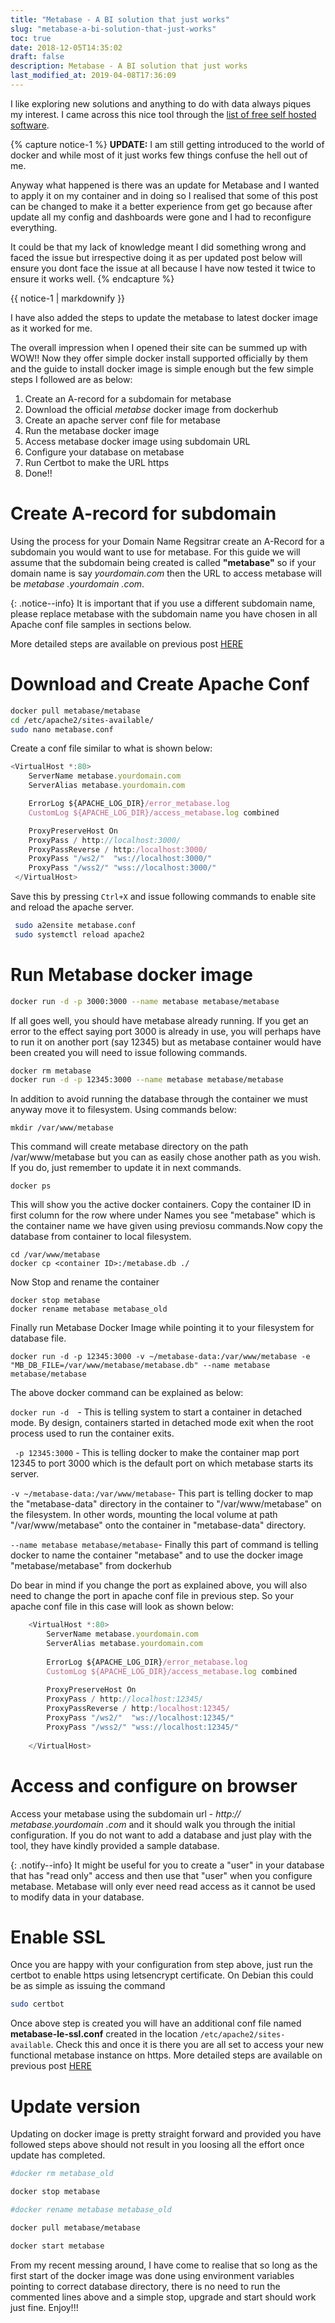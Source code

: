 ```yaml
---
title: "Metabase - A BI solution that just works"
slug: "metabase-a-bi-solution-that-just-works"
toc: true
date: 2018-12-05T14:35:02
draft: false
description: Metabase - A BI solution that just works
last_modified_at: 2019-04-08T17:36:09
---
```


I like exploring new solutions and anything to do with data always piques my interest. I came across this nice tool through the [list of free self hosted software](https://github.com/Kickball/awesome-selfhosted).

{% capture notice-1 %}
**UPDATE:** 
I am still getting introduced to the world of docker and while most of it just works few things confuse the hell out of me. 
    
Anyway what happened is there was an update for Metabase and I wanted to apply it on my container and in doing so I realised that some of this post can be changed to make it a better experience from get go because after update all my config and dashboards were gone and I had to reconfigure everything. 
    
It could be that my lack of knowledge meant I did something wrong and faced the issue but irrespective doing it as per updated post below will ensure you dont face the issue at all because I have now tested it twice to ensure it works well.
{% endcapture %}    

<div class="notice--info">{{ notice-1 | markdownify }}</div>

I have also added the steps to update the metabase to latest docker image as it worked for me.

The overall impression when I opened their site can be summed up with WOW\!\! Now they offer simple docker install supported officially by them and the guide to install docker image is simple enough but the few
simple steps I followed are as below:

1.  Create an A-record for a subdomain for metabase
2.  Download the official *metabse* docker image from dockerhub
3.  Create an apache server conf file for metabase
4.  Run the metabase docker image
5.  Access metabase docker image using subdomain URL
6.  Configure your database on metabase
7.  Run Certbot to make the URL https
8.  Done\!\!

# Create A-record for subdomain

Using the process for your Domain Name Regsitrar create an A-Record for
a subdomain you would want to use for metabase. For this guide we will
assume that the subdomain being created is called **"metabase"** so if
your domain name is say *yourdomain.com* then the URL to access metabase
will be *metabase .yourdomain .com*.

{: .notice--info}
It is important that if you use a different subdomain name, please replace metabase with the subdomain name you have chosen in all Apache conf file samples in sections below.

More detailed steps are available on previous post [HERE](/prosody-behind-apache-on-debian-stretch/#createasubdomainrecord)

# Download and Create Apache Conf

```bash
docker pull metabase/metabase
cd /etc/apache2/sites-available/
sudo nano metabase.conf
```
Create a conf file similar to what is shown below:

```javascript
<VirtualHost *:80>
    ServerName metabase.yourdomain.com
    ServerAlias metabase.yourdomain.com

    ErrorLog ${APACHE_LOG_DIR}/error_metabase.log
    CustomLog ${APACHE_LOG_DIR}/access_metabase.log combined

    ProxyPreserveHost On
    ProxyPass / http://localhost:3000/
    ProxyPassReverse / http:/localhost:3000/
    ProxyPass "/ws2/"  "ws://localhost:3000/"
    ProxyPass "/wss2/" "wss://localhost:3000/"        
 </VirtualHost>
```
Save this by pressing `Ctrl+X` and issue following commands to enable site and reload the apache server.

```bash 
 sudo a2ensite metabase.conf
 sudo systemctl reload apache2
```

# Run Metabase docker image
```bash
docker run -d -p 3000:3000 --name metabase metabase/metabase
```
If all goes well, you should have metabase already running. If you get an error to the effect saying port 3000 is already in use, you will perhaps have to run it on another port (say 12345) but as metabase container would have been created you will need to issue following commands.

```bash
docker rm metabase
docker run -d -p 12345:3000 --name metabase metabase/metabase
```
In addition to avoid running the database through the container we must anyway move it to filesystem. Using commands below:
```
mkdir /var/www/metabase
```
This command will create metabase directory on the path /var/www/metabase but you can as easily chose another path as you wish. If you do, just remember to update it in next commands.
```
docker ps
```
This will show you the active docker containers. Copy the container ID in first column for the row where under Names you see "metabase" which is the container name we have given using previosu commands.Now copy the
database from container to local filesystem.
```
cd /var/www/metabase
docker cp <container ID>:/metabase.db ./
```
Now Stop and rename the container
```
docker stop metabase
docker rename metabase metabase_old
```
Finally run Metabase Docker Image while pointing it to your filesystem for database file.
```
docker run -d -p 12345:3000 -v ~/metabase-data:/var/www/metabase -e "MB_DB_FILE=/var/www/metabase/metabase.db" --name metabase metabase/metabase
```
The above docker command can be explained as below:
    
`docker run -d  `- This is telling system to start a container in detached mode. By design, containers started in detached mode exit when the root process used to run the container exits.
    
 ` -p 12345:3000` -  This is telling docker to make the container map port 12345 to port 3000 which is the default port on which metabase starts its server.
    
`-v ~/metabase-data:/var/www/metabase`- This part is telling docker to map the "metabase-data" directory in the container to "/var/www/metabase" on the filesystem. In other words, mounting the local volume at path "/var/www/metabase" onto the container in "metabase-data" directory.
    
`--name metabase metabase/metabase`- Finally this part of command is telling docker to name the container "metabase" and to use the docker image "metabase/metabase" from dockerhub


Do bear in mind if you change the port as explained above, you will also need to change the port in apache conf file in previous step. So your apache conf file in this case will look as shown below:
```javascript
    <VirtualHost *:80>
        ServerName metabase.yourdomain.com
        ServerAlias metabase.yourdomain.com
    
        ErrorLog ${APACHE_LOG_DIR}/error_metabase.log
        CustomLog ${APACHE_LOG_DIR}/access_metabase.log combined
    
        ProxyPreserveHost On
        ProxyPass / http://localhost:12345/
        ProxyPassReverse / http:/localhost:12345/
        ProxyPass "/ws2/"  "ws://localhost:12345/"
        ProxyPass "/wss2/" "wss://localhost:12345/"
        
    </VirtualHost>
```
# Access and configure on browser

Access your metabase using the subdomain url - *http:// metabase.yourdomain .com* and it should walk you through the initial configuration. If you do not want to add a database and just play with the tool, they have kindly provided a sample database.

{: .notify--info}
<i class="fas fa-info-circle"></i> It might be useful for you to create a "user" in your database that has "read only" access and then use that "user" when you configure metabase. Metabase will only ever need read access as it cannot be used to modify data in your database.


# Enable SSL

Once you are happy with your configuration from step above, just run the certbot to enable https using letsencrypt certificate. On Debian this could be as simple as issuing the command
```bash
sudo certbot
```
Once above step is created you will have an additional conf file named **metabase-le-ssl.conf** created in the location `/etc/apache2/sites-available`. Check this and once it is there you are all set to access your new functional metabase instance on https. More detailed steps are available on previous post [HERE](/prosody-behind-apache-on-debian-stretch/#enablesslsetupusingletsencrypt)

# Update version

Updating on docker image is pretty straight forward and provided you have followed steps above should not result in you loosing all the effort once update has completed.

```bash
#docker rm metabase_old

docker stop metabase

#docker rename metabase metabase_old

docker pull metabase/metabase

docker start metabase
```
From my recent messing around, I have come to realise that so long as the first start of the docker image was done using environment variables pointing to correct database directory, there is no need to run the commented lines above and a simple stop, upgrade and start should work just fine. Enjoy\!\!\!
